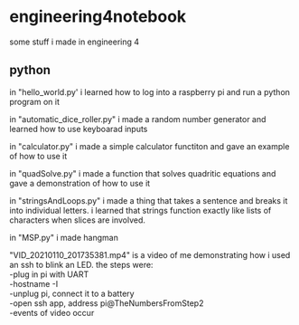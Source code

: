 # engineering4notebook
some stuff i made in engineering 4

## python
in "hello_world.py' i learned how to log into a raspberry pi and run a python program on it

in "automatic_dice_roller.py" i made a random number generator and learned how to use keyboarad inputs

in "calculator.py" i made a simple calculator functiton and gave an example of how to use it

in "quadSolve.py" i made a function that solves quadritic equations and gave a demonstration of how to use it

in "stringsAndLoops.py" i made a thing that takes a sentence and breaks it into individual letters. i learned that strings function exactly like lists of characters when slices are involved.

in "MSP.py" i made hangman

"VID_20210110_201735381.mp4" is a video of me demonstrating how i used an ssh to blink an LED. the steps were:
<br/>-plug in pi with UART
<br/>-hostname -I
<br/>-unplug pi, connect it to a battery
<br/>-open ssh app, address pi@TheNumbersFromStep2
<br/>-events of video occur
